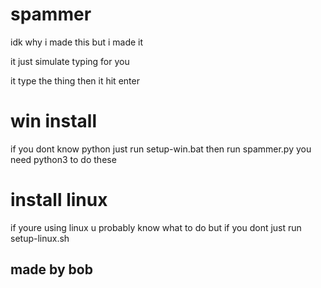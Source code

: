 # spammer
idk why i made this but i made it

it just simulate typing for you

it type the thing then it hit enter
# win install
if you dont know python just run setup-win.bat
then run spammer.py
you need python3 to do these
# install linux
if youre using linux u probably know what to do 
but if you dont just run setup-linux.sh

made by bob
---
